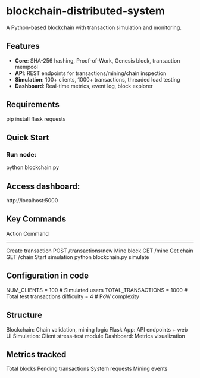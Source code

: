 # blockchain-distributed-system

A Python-based blockchain with transaction simulation and monitoring.

## Features
- **Core**: SHA-256 hashing, Proof-of-Work, Genesis block, transaction mempool  
- **API**: REST endpoints for transactions/mining/chain inspection  
- **Simulation**: 100+ clients, 1000+ transactions, threaded load testing  
- **Dashboard**: Real-time metrics, event log, block explorer  

## Requirements
pip install flask requests

## Quick Start
### Run node:
python blockchain.py

## Access dashboard:
http://localhost:5000

## Key Commands
Action                Command
--------------------- --------------------------
Create transaction    POST /transactions/new
Mine block           GET /mine
Get chain           GET /chain
Start simulation     python blockchain.py simulate

## Configuration in code
NUM_CLIENTS = 100          # Simulated users
TOTAL_TRANSACTIONS = 1000  # Total test transactions
difficulty = 4             # PoW complexity

## Structure
Blockchain:  Chain validation, mining logic
Flask App:   API endpoints + web UI
Simulation:  Client stress-test module
Dashboard:   Metrics visualization

## Metrics tracked
Total blocks
Pending transactions
System requests
Mining events

